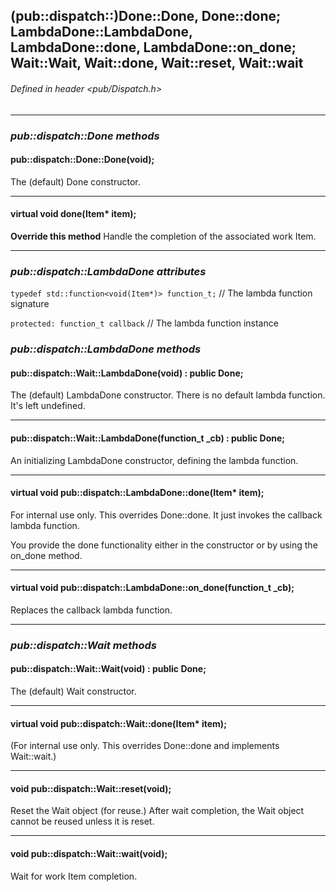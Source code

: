 <!-- -------------------------------------------------------------------------
//
//       Copyright (c) 2023 Frank Eskesen.
//
//       This file is free content, distributed under the MIT license.
//       (See accompanying file LICENSE.MIT or the original contained
//       within https://opensource.org/licenses/MIT)
//
//----------------------------------------------------------------------------
//
// Title-
//       ~/doc/cpp/pub_disp-done.md
//
// Purpose-
//       Dispatch.h reference manual: Done, Wait
//
// Last change date-
//       2023/07/28
//
-------------------------------------------------------------------------- -->
## (pub::dispatch::)Done::Done, Done::done; LambdaDone::LambdaDone, LambdaDone::done, LambdaDone::on_done; Wait::Wait, Wait::done, Wait::reset, Wait::wait

###### Defined in header <pub/Dispatch.h>

<!-- ===================================================================== -->
---
### *pub::dispatch::Done methods*
#### pub::dispatch::Done::Done(void);

The (default) Done constructor.

---
#### virtual void done(Item* item);

**Override this method**
Handle the completion of the associated work Item.

<!-- ===================================================================== -->
---
### *pub::dispatch::LambdaDone attributes*

`typedef std::function<void(Item*)> function_t;` // The lambda function signature

`protected: function_t callback` // The lambda function instance

### *pub::dispatch::LambdaDone methods*

#### pub::dispatch::Wait::LambdaDone(void) : public Done;

The (default) LambdaDone constructor.
There is no default lambda function. It's left undefined.

---
#### pub::dispatch::Wait::LambdaDone(function_t _cb) : public Done;

An initializing LambdaDone constructor, defining the lambda function.

---
#### virtual void pub::dispatch::LambdaDone::done(Item* item);

For internal use only.
This overrides Done::done. It just invokes the callback lambda function.

You provide the done functionality either in the constructor or
by using the on_done method.

---
#### virtual void pub::dispatch::LambdaDone::on_done(function_t _cb);

Replaces the callback lambda function.

<!-- ===================================================================== -->
---
### *pub::dispatch::Wait methods*
#### pub::dispatch::Wait::Wait(void) : public Done;

The (default) Wait constructor.

---
#### virtual void pub::dispatch::Wait::done(Item* item);

(For internal use only.
This overrides Done::done and implements Wait::wait.)

---
#### void pub::dispatch::Wait::reset(void);

Reset the Wait object (for reuse.)
After wait completion, the Wait object cannot be reused unless it is reset.

---
#### void pub::dispatch::Wait::wait(void);

Wait for work Item completion.
